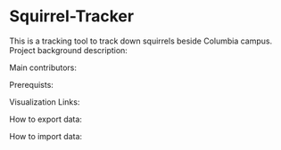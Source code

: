 # Squirrel-Tracker
This is a tracking tool to track down squirrels beside Columbia campus.
Project background description:

Main contributors:

Prerequists:

Visualization Links:

How to export data:

How to import data:
